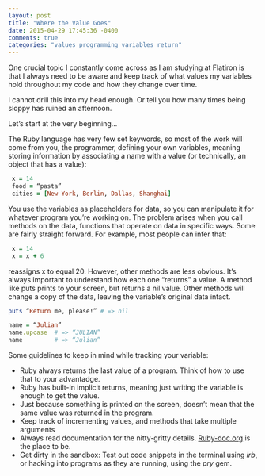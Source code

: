 ```yaml
---
layout: post
title: "Where the Value Goes"
date: 2015-04-29 17:45:36 -0400
comments: true
categories: "values programming variables return"
---
```

One crucial topic I constantly come across as I am studying at Flatiron is that I always need to be aware and keep track of what values my variables hold throughout my code and how they change over time.

I cannot drill this into my head enough. Or tell you how many times being sloppy has ruined an afternoon.

Let’s start at the very beginning…

The Ruby language has very few set keywords, so most of the work will come from you, the programmer, defining your own variables, meaning storing information by associating a name with a value (or technically, an object that has a value):

 ```ruby
  x = 14
  food = “pasta”
  cities = [New York, Berlin, Dallas, Shanghai]
  ````

You use the variables as placeholders for data, so you can manipulate it for whatever program you’re working on. The problem arises when you call methods on the data, functions that operate on data in specific ways. Some are fairly straight forward. For example, most people can infer that: 

 ```ruby
  x = 14
  x = x + 6
  ```` 

reassigns x to equal 20. However, other methods are less obvious. It’s always important to understand how each one “returns” a value. A method like puts prints to your screen, but returns a nil value. Other methods will change a copy of the data, leaving the variable’s original data intact.

  ```ruby
  puts “Return me, please!” # => nil

  name = “Julian”
  name.upcase  # => “JULIAN”
  name         # => “Julian” 
  ````

Some guidelines to keep in mind while tracking your variable:

- Ruby always returns the last value of a program. Think of how to use that to your advantadge.
- Ruby has built-in implicit returns, meaning just writing the variable is enough to get the value.
- Just because something is printed on the screen, doesn’t mean that the same value was returned in the program.
- Keep track of incrementing values, and methods that take multiple arguments
- Always read documentation for the nitty-gritty details. [Ruby-doc.org](http://ruby-doc.org/) is the place to be.
- Get dirty in the sandbox: Test out code snippets in the terminal using *irb*, or hacking into programs as they are running, using the *pry* gem.



